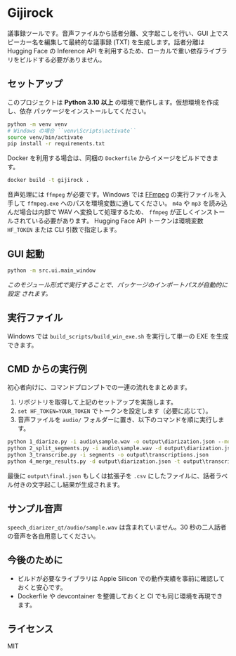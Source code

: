 # Gijirock

議事録ツールです。音声ファイルから話者分離、文字起こしを行い、GUI 上でスピーカー名を編集して最終的な議事録 (TXT) を生成します。話者分離は Hugging Face の Inference API を利用するため、ローカルで重い依存ライブラリをビルドする必要がありません。

## セットアップ

このプロジェクトは **Python 3.10 以上** の環境で動作します。仮想環境を作成し、依存
パッケージをインストールしてください。

```bash
python -m venv venv
# Windows の場合 ``venv\Scripts\activate``
source venv/bin/activate
pip install -r requirements.txt
```

Docker を利用する場合は、同梱の `Dockerfile` からイメージをビルドできます。

```bash
docker build -t gijirock .
```

音声処理には `ffmpeg` が必要です。Windows では
[FFmpeg](https://ffmpeg.org/download.html) の実行ファイルを入手して
`ffmpeg.exe` へのパスを環境変数に通してください。
`m4a` や `mp3` を読み込んだ場合は内部で WAV へ変換して処理するため、
`ffmpeg` が正しくインストールされている必要があります。
Hugging Face API トークンは環境変数 `HF_TOKEN` または CLI 引数で指定します。

## GUI 起動

```bash
python -m src.ui.main_window
```
*このモジュール形式で実行することで、パッケージのインポートパスが自動的に設定
されます。*

## 実行ファイル

Windows では `build_scripts/build_win_exe.sh` を実行して単一の EXE を生成できます。

## CMD からの実行例

初心者向けに、コマンドプロンプトでの一連の流れをまとめます。

1. リポジトリを取得して上記のセットアップを実施します。
2. `set HF_TOKEN=YOUR_TOKEN` でトークンを設定します（必要に応じて）。
3. 音声ファイルを `audio/` フォルダーに置き、以下のコマンドを順に実行します。

```cmd
python 1_diarize.py -i audio\sample.wav -o output\diarization.json --model pyannote/speaker-diarization@2023.07 --use-gpu
python 2_split_segments.py -i audio\sample.wav -d output\diarization.json -o segments
python 3_transcribe.py -i segments -o output\transcriptions.json
python 4_merge_results.py -d output\diarization.json -t output\transcriptions.json -o output\final.json
```

最後に `output\final.json` もしくは拡張子を `.csv` にしたファイルに、話者ラベル付きの文字起こし結果が生成されます。

## サンプル音声

`speech_diarizer_qt/audio/sample.wav` は含まれていません。30 秒の二人話者の音声を各自用意してください。

## 今後のために

* ビルドが必要なライブラリは Apple Silicon での動作実績を事前に確認しておくと安心です。
* Dockerfile や devcontainer を整備しておくと CI でも同じ環境を再現できます。

## ライセンス

MIT
